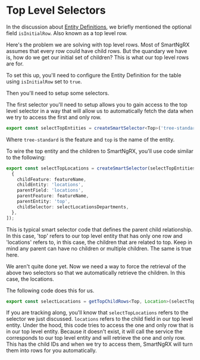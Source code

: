 # Top Level Selectors

In the discussion about [Entity Definitions](using-smart-ng-rx/entity-definitions), we briefly mentioned the optional field `isInitialRow`. Also known as a top level row.

Here's the problem we are solving with top level rows. Most of SmartNgRX assumes that every row could have child rows. But the quandary we have is, how do we get our initial set of children? This is what our top level rows are for.

To set this up, you'll need to configure the Entity Definition for the table using `isInitialRow` set to `true`.

Then you'll need to setup some selectors.

The first selector you'll need to setup allows you to gain access to the top level selector in a way that will allow us to automatically fetch the data when we try to access the first and only row.

```typescript
export const selectTopEntities = createSmartSelector<Top>('tree-standard', 'top');
```

Where `tree-standard` is the feature and `top` is the name of the entity.

To wire the top entity and the children to SmartNgRX, you'll use code similar to the following:

```typescript
export const selectTopLocations = createSmartSelector(selectTopEntities, [
  {
    childFeature: featureName,
    childEntity: 'locations',
    parentField: 'locations',
    parentFeature: featureName,
    parentEntity: 'top',
    childSelector: selectLocationsDepartments,
  },
]);
```

This is typical smart selector code that defines the parent child relationship. In this case, 'top' refers to our top level entity that has only one row and 'locations' refers to, in this case, the children that are related to top. Keep in mind any parent can have no children or multiple children. The same is true here.

We aren't quite done yet. Now we need a way to force the retrieval of the above two selectors so that we automatically retrieve the children. In this case, the locations.

The following code does this for us.

```typescript
export const selectLocations = getTopChildRows<Top, Location>(selectTopLocations, 'locations');
```

If you are tracking along, you'll know that `selectTopLocations` refers to the selector we just discussed. `locations` refers to the child field in our top level entity. Under the hood, this code tries to access the one and only row that is in our top level entity. Because it doesn't exist, it will call the service the corresponds to our top level entity and will retrieve the one and only row. This has the child IDs and when we try to access them, SmartNgRX will turn them into rows for you automatically.
